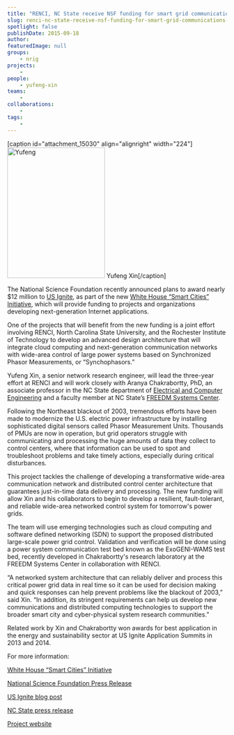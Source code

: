 ```yaml
---
title: "RENCI, NC State receive NSF funding for smart grid communications development"
slug: renci-nc-state-receive-nsf-funding-for-smart-grid-communications-development
spotlight: false
publishDate: 2015-09-18
author: 
featuredImage: null
groups:
    - nrig
projects:
    - 
people:
    - yufeng-xin
teams: 
    - 
collaborations:
    - 
tags:
    - 
---
```

[caption id="attachment_15030" align="alignright" width="224"]<a href="http://renci.org/wp-content/uploads/2015/09/Yufeng.jpg"><img class="wp-image-15030 size-medium" src="http://renci.org/wp-content/uploads/2015/09/Yufeng-224x300.jpg" alt="Yufeng" width="224" height="300" /></a> Yufeng Xin[/caption]

The National Science Foundation recently announced plans to award nearly $12 million to <a href="http://www.us-ignite.org">US Ignite</a>, as part of the new <a href="https://www.whitehouse.gov/the-press-office/2015/09/14/fact-sheet-administration-announces-new-smart-cities-initiative-help" target="_blank">White House “Smart Cities” Initiative</a>, which will provide funding to projects and organizations developing next-generation Internet applications.

One of the projects that will benefit from the new funding is a joint effort involving RENCI, North Carolina State University, and the Rochester Institute of Technology to develop an advanced design architecture that will integrate cloud computing and next-generation communication networks with wide-area control of large power systems based on Synchronized Phasor Measurements, or “Synchophasors.”

<!--more-->

Yufeng Xin, a senior network research engineer, will lead the three-year effort at RENCI and will work closely with Aranya Chakrabortty, PhD, an associate professor in the NC State department of <a href="http://www.ece.ncsu.edu/" target="_blank">Electrical and Computer Engineering</a> and a faculty member at NC State’s <a href="http://www.freedm.ncsu.edu/" target="_blank">FREEDM Systems Center</a>.

Following the Northeast blackout of 2003, tremendous efforts have been made to modernize the U.S. electric power infrastructure by installing sophisticated digital sensors called Phasor Measurement Units. Thousands of PMUs are now in operation, but grid operators struggle with communicating and processing the huge amounts of data they collect to control centers, where that information can be used to spot and troubleshoot problems and take timely actions, especially during critical disturbances.

This project tackles the challenge of developing a transformative wide-area communication network and distributed control center architecture that guarantees just-in-time data delivery and processing. The new funding will allow Xin and his collaborators to begin to develop a resilient, fault-tolerant, and reliable wide-area networked control system for tomorrow's power grids.

The team will use emerging technologies such as cloud computing and software defined networking (SDN) to support the proposed distributed large-scale power grid control. Validation and verification will be done using a power system communication test bed known as the ExoGENI-WAMS test bed, recently developed in Chakrabortty's research laboratory at the FREEDM Systems Center in collaboration with RENCI.

“A networked system architecture that can reliably deliver and process this critical power grid data in real time so it can be used for decision making and quick responses can help prevent problems like the blackout of 2003,” said Xin. “In addition, its stringent requirements can help us develop new communications and distributed computing technologies to support the broader smart city and cyber-physical system research communities.”

Related work by Xin and Chakrabortty won awards for best application in the energy and sustainability sector at US Ignite Application Summits in 2013 and 2014.

For more information:

<a href="https://www.whitehouse.gov/the-press-office/2015/09/14/fact-sheet-administration-announces-new-smart-cities-initiative-help" target="_blank">White House “Smart Cities” Initiative</a>

<a href="http://nsf.gov/news/news_summ.jsp?cntn_id=136263&amp;org=NSF&amp;from=news" target="_blank">National Science Foundation Press Release</a>

<a href="https://www.us-ignite.org/blog/2015/9/us-ignite-to-launch-nationwide-network-of-ultra-high-speed-broadband-living-labs/" target="_blank">US Ignite blog post</a>

<a href="http://www.ece.ncsu.edu/news/28497/chakrabortty-receives-nsf-grant-to-help-modernize-power-system-communications" target="_blank">NC State press release</a>

<a href="http://distinct.web.unc.edu/" target="_blank">Project website
</a>
